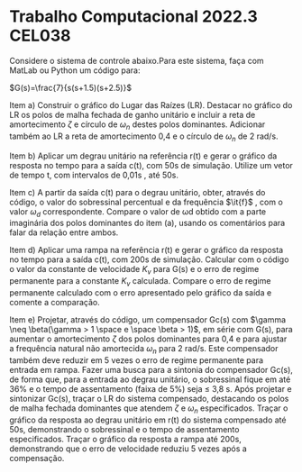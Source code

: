 # Trabalho Computacional 2022.3 CEL038

Considere o sistema de controle abaixo.Para este sistema, faça com MatLab ou Python um código para:

$G(s)=\frac{7}{s(s+1.5)(s+2.5)}$

Item a) Construir o gráfico do Lugar das Raízes (LR). Destacar no gráfico do LR os polos de malha fechada de ganho
unitário e incluir a reta de amortecimento $\zeta$ e círculo de $\omega_n$ destes polos dominantes. Adicionar também ao LR
a reta de amortecimento 0,4 e o círculo de $\omega_n$ de 2 rad/s.

Item b) Aplicar um degrau unitário na referência r(t) e gerar o gráfico da resposta no tempo para a saída c(t), com 50s
de simulação. Utilize um vetor de tempo t, com intervalos de 0,01s , até 50s.

Item c) A partir da saída c(t) para o degrau unitário, obter, através do código, o valor do sobressinal percentual e da
frequência $\it{f}$ , com o valor $\omega_d$ correspondente. Compare o valor de ωd obtido com a parte imaginária dos polos
dominantes do item (a), usando os comentários para falar da relação entre ambos.

Item d) Aplicar uma rampa na referência r(t) e gerar o gráfico da resposta no tempo para a saída c(t), com 200s de
simulação. Calcular com o código o valor da constante de velocidade $K_v$ para G(s) e o erro de regime
permanente para a constante $K_v$ calculada. Compare o erro de regime permanente calculado com o erro
apresentado pelo gráfico da saída e comente a comparação.

Item e) Projetar, através do código, um compensador Gc(s) com $\gamma \neq \beta(\gamma > 1 \space e \space \beta > 1)$, em série com G(s), para
aumentar o amortecimento $\zeta$ dos polos dominantes para 0,4 e para ajustar a frequência natural não amortecida
$\omega_n$ para 2 rad/s. Este compensador também deve reduzir em 5 vezes o erro de regime permanente para entrada
em rampa. Fazer uma busca para a sintonia do compensador Gc(s), de forma que, para a entrada ao degrau
unitário, o sobressinal fique em até 36% e o tempo de assentamento (faixa de 5%) seja $\leq$ 3,8 s. Após projetar e
sintonizar Gc(s), traçar o LR do sistema compensado, destacando os polos de malha fechada dominantes que
atendem $\zeta$ e $\omega_n$ especificados. Traçar o gráfico da resposta ao degrau unitário em r(t) do sistema compensado
até 50s, demonstrando o sobressinal e o tempo de assentamento especificados. Traçar o gráfico da resposta a
rampa até 200s, demonstrando que o erro de velocidade reduziu 5 vezes após a compensação.

